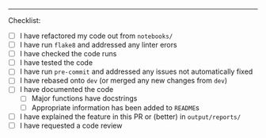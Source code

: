 ---

Checklist:

- [ ] I have refactored my code out from `notebooks/`
- [ ] I have run `flake8` and addressed any linter erors
- [ ] I have checked the code runs
- [ ] I have tested the code
- [ ] I have run `pre-commit` and addressed any issues not automatically fixed
- [ ] I have rebased onto `dev` (or merged any new changes from `dev`)
- [ ] I have documented the code
  - [ ] Major functions have docstrings
  - [ ] Appropriate information has been added to `README`s
- [ ] I have explained the feature in this PR or (better) in `output/reports/`
- [ ] I have requested a code review
